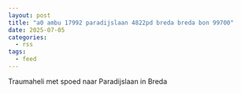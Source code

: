 ```yaml
---
layout: post
title: "a0 ambu 17992 paradijslaan 4822pd breda breda bon 99700"
date: 2025-07-05
categories: 
  - rss
tags: 
  - feed
---
```


Traumaheli met spoed naar Paradijslaan in Breda
